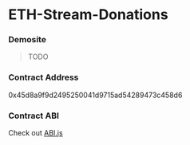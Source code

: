 # ETH-Stream-Donations

### Demosite
> TODO

### Contract Address
0x45d8a9f9d2495250041d9715ad54289473c458d6

### Contract ABI
Check out [ABI.js](ABI.js)
